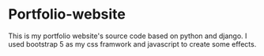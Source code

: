 # Portfolio-website
This is my portfolio website's source code based on python and django.  I used bootstrap 5 as my css framwork and javascript to create some effects.
